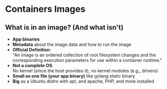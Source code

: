 # Containers Images

## What is in an image? (And what isn't)
- **App binaries**
- **Metadata** about the image data and how to run the image
- **Official Definition**:  
  "An image is an ordered collection of root filesystem changes and the corresponding execution parameters for use within a container runtime."
- **Not a complete OS**:  
  No kernel (since the host provides it), no kernel modules (e.g., drivers)
- **Small as one file (your app binary)** like golang static binary
- **Big** as a Ubuntu distro with apt, and apache, PHP, and more installed